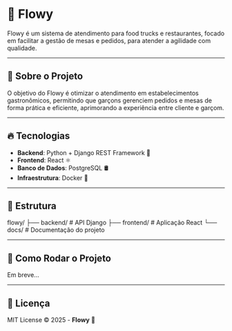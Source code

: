 # 🚀 Flowy  

Flowy é um sistema de atendimento para food trucks e restaurantes, focado em facilitar a gestão de mesas e pedidos, para atender a agilidade com qualidade.

---

## 📌 Sobre o Projeto  

O objetivo do Flowy é otimizar o atendimento em estabelecimentos gastronômicos, permitindo que garçons gerenciem pedidos e mesas de forma prática e eficiente, aprimorando a experiência entre cliente e garçom.

---

## 🔥 Tecnologias  

- **Backend**: Python + Django REST Framework 🐍
- **Frontend**: React ⚛️
- **Banco de Dados**: PostgreSQL 🛢️
- **Infraestrutura**: Docker 🐳

---

## 📂 Estrutura

flowy/
  ├── backend/ # API Django
  ├── frontend/ # Aplicação React
  └── docs/ # Documentação do projeto

---

## 🚀 Como Rodar o Projeto  

Em breve...  

---

## 📜 Licença  

MIT License © 2025 - **Flowy** 🚀
